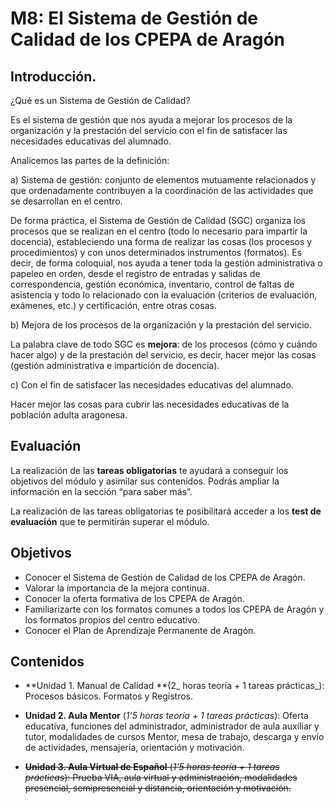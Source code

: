 # M8: El Sistema de Gestión de Calidad de los CPEPA de Aragón

## Introducción.

¿Qué es un Sistema de Gestión de Calidad?

Es el sistema de gestión que nos ayuda a mejorar los procesos de la organización y la prestación del servicio con el fin de satisfacer las necesidades educativas del alumnado.

Analicemos las partes de la definición:

a\) Sistema de gestión: conjunto de elementos mutuamente relacionados y que ordenadamente contribuyen a la coordinación de las actividades que se desarrollan en el centro.

De forma práctica, el Sistema de Gestión de Calidad \(SGC\) organiza los procesos que se realizan en el centro \(todo lo necesario para impartir la docencia\), estableciendo una forma de realizar las cosas \(los procesos y procedimientos\) y con unos determinados instrumentos \(formatos\). Es decir, de forma coloquial, nos ayuda a tener toda la gestión administrativa o papeleo en orden, desde el registro de entradas y salidas de correspondencia, gestión económica, inventario, control de faltas de asistencia y todo lo relacionado con la evaluación \(criterios de evaluación, exámenes, etc.\) y certificación, entre otras cosas.

b\) Mejora de los procesos de la organización y la prestación del servicio.

La palabra clave de todo SGC es **mejora**: de los procesos \(cómo y cuándo hacer algo\) y de la prestación del servicio, es decir, hacer mejor las cosas \(gestión administrativa e impartición de docencia\).

c\) Con el fin de satisfacer las necesidades educativas del alumnado.

Hacer mejor las cosas para cubrir las necesidades educativas de la población adulta aragonesa.

## **Evaluación**

La realización de las **tareas obligatorias** te ayudará a conseguir los objetivos del módulo y asimilar sus contenidos. Podrás ampliar la información en la sección “para saber más”.

La realización de las tareas obligatorias te posibilitará acceder a los **test de evaluación** que te permitirán superar el módulo.

## Objetivos

* Conocer el Sistema de Gestión de Calidad de los CPEPA de Aragón.
* Valorar la importancia de la mejora continua.
* Conocer la oferta formativa de los CPEPA de Aragón.
* Familiarizarte con los formatos comunes a todos los CPEPA de Aragón y los formatos propios del centro educativo.
* Conocer el Plan de Aprendizaje Permanente de Aragón.

## Contenidos

* **Unidad 1. Manual de Calidad **\(2_ horas teoría + 1 tareas prácticas_\): Procesos básicos. Formatos y Registros.

* **Unidad 2. Aula Mentor** \(_1'5 horas teoría + 1 tareas prácticas_\): Oferta educativa, funciones del administrador, administrador de aula auxiliar y tutor, modalidades de cursos Mentor, mesa de trabajo, descarga y envío de actividades, mensajería, orientación y motivación.

* ~~**Unidad 3. Aula Virtual de Español** \(_1'5 horas teoría + 1 tareas prácticas_\): Prueba VIA, aula virtual y administración, modalidades presencial, semipresencial y distancia, orientación y motivación.~~




